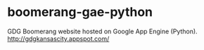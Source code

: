 boomerang-gae-python
====================

GDG Boomerang website hosted on Google App Engine (Python).  http://gdgkansascity.appspot.com/
